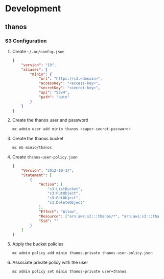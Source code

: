 # Development

## thanos

### S3 Configuration

1. Create `~/.mc/config.json`

    ```json
    {
        "version": "10",
        "aliases": {
            "minio": {
                "url": "https://s3.<domain>",
                "accessKey": "<access-key>",
                "secretKey": "<secret-key>",
                "api": "S3v4",
                "path": "auto"
            }
        }
    }
    ```

2. Create the thanos user and password

    ```sh
    mc admin user add minio thanos <super-secret-password>
    ```

3. Create the thanos bucket

    ```sh
    mc mb minio/thanos
    ```

4. Create `thanos-user-policy.json`

    ```json
    {
        "Version": "2012-10-17",
        "Statement": [
            {
                "Action": [
                    "s3:ListBucket",
                    "s3:PutObject",
                    "s3:GetObject",
                    "s3:DeleteObject"
                ],
                "Effect": "Allow",
                "Resource": ["arn:aws:s3:::thanos/*", "arn:aws:s3:::thanos"],
                "Sid": ""
            }
        ]
    }
    ```

5. Apply the bucket policies

    ```sh
    mc admin policy add minio thanos-private thanos-user-policy.json
    ```

6. Associate private policy with the user

    ```sh
    mc admin policy set minio thanos-private user=thanos
    ```
